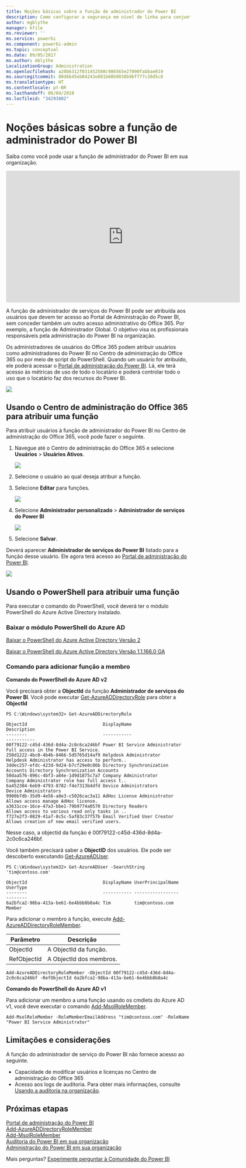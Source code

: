 ```yaml
---
title: Noções básicas sobre a função de administrador do Power BI
description: Como configurar a segurança em nível de linha para conjuntos de dados importados e DirectQuery para o serviço do Power BI.
author: mgblythe
manager: kfile
ms.reviewer: ''
ms.service: powerbi
ms.component: powerbi-admin
ms.topic: conceptual
ms.date: 09/05/2017
ms.author: mblythe
LocalizationGroup: Administration
ms.openlocfilehash: a20b6312f031452508c986565e27090fabbae019
ms.sourcegitcommit: 80d6b45eb84243e801b60b9038b9bff77c30d5c8
ms.translationtype: HT
ms.contentlocale: pt-BR
ms.lasthandoff: 06/04/2018
ms.locfileid: "34293802"
---
```

# <a name="understanding-the-power-bi-admin-role"></a>Noções básicas sobre a função de administrador do Power BI
Saiba como você pode usar a função de administrador do Power BI em sua organização.

<iframe width="640" height="360" src="https://www.youtube.com/embed/PQRbdJgEm3k?showinfo=0" frameborder="0" allowfullscreen></iframe>

A função de administrador de serviços do Power BI pode ser atribuída aos usuários que devem ter acesso ao Portal de Administração do Power BI, sem conceder também um outro acesso administrativo do Office 365. Por exemplo, a função de Administrador Global. O objetivo visa os profissionais responsáveis pela administração do Power BI na organização.

Os administradores de usuários do Office 365 podem atribuir usuários como administradores do Power BI no Centro de administração do Office 365 ou por meio de script do PowerShell. Quando um usuário for atribuído, ele poderá acessar o [Portal de administração do Power BI](service-admin-portal.md). Lá, ele terá acesso às métricas de uso de todo o locatário e poderá controlar todo o uso que o locatário faz dos recursos do Power BI.

![](media/service-admin-role/powerbi-admin-portal.png)

## <a name="using-the-office-365-admin-center-to-assign-a-role"></a>Usando o Centro de administração do Office 365 para atribuir uma função
Para atribuir usuários à função de administrador do Power BI no Centro de administração do Office 365, você pode fazer o seguinte.

1. Navegue até o Centro de administração do Office 365 e selecione **Usuários** > **Usuários Ativos**.
   
    ![](media/service-admin-role/powerbi-admin-users.png)
2. Selecione o usuário ao qual deseja atribuir a função.
3. Selecione **Editar** para funções.
   
    ![](media/service-admin-role/powerbi-admin-edit-roles.png)
4. Selecione **Administrador personalizado** > **Administrador de serviços do Power BI**
   
    ![](media/service-admin-role/powerbi-admin-role.png)
5. Selecione **Salvar**.

Deverá aparecer **Administrador de serviços do Power BI** listado para a função desse usuário. Ele agora terá acesso ao [Portal de administração do Power BI](service-admin-portal.md).

![](media/service-admin-role/powerbi-admin-role-set.png)

## <a name="using-powershell-to-assign-a-role"></a>Usando o PowerShell para atribuir uma função
Para executar o comando do PowerShell, você deverá ter o módulo PowerShell do Azure Active Directory instalado.

### <a name="download-azure-ad-powershell-module"></a>Baixar o módulo PowerShell do Azure AD
[Baixar o PowerShell do Azure Active Directory Versão 2](https://github.com/Azure/azure-docs-powershell-azuread/blob/master/Azure%20AD%20Cmdlets/AzureAD/index.md)

[Baixar o PowerShell do Azure Active Directory Versão 1.1.166.0 GA](http://connect.microsoft.com/site1164/Downloads/DownloadDetails.aspx?DownloadID=59185)

### <a name="command-to-add-role-to-member"></a>Comando para adicionar função a membro
**Comando do PowerShell do Azure AD v2**

Você precisará obter a **ObjectId** da função **Administrador de serviços do Power BI**. Você pode executar [Get-AzureADDirectoryRole](https://docs.microsoft.com/powershell/azuread/v2/get-azureaddirectoryrole) para obter a **ObjectId**

```
PS C:\Windows\system32> Get-AzureADDirectoryRole

ObjectId                             DisplayName                        Description
--------                             -----------                        -----------
00f79122-c45d-436d-8d4a-2c0c6ca246bf Power BI Service Administrator     Full access in the Power BI Service.
250d1222-4bc0-4b4b-8466-5d5765d14af9 Helpdesk Administrator             Helpdesk Administrator has access to perform..
3ddec257-efdc-423d-9d24-b7cf29e0c86b Directory Synchronization Accounts Directory Synchronization Accounts
50daa576-896c-4bf3-a84e-1d9d1875c7a7 Company Administrator              Company Administrator role has full access t..
6a452384-6eb9-4793-8782-f4e7313b4dfd Device Administrators              Device Administrators
9900b7db-35d9-4e56-a8e3-c5026cac3a11 AdHoc License Administrator        Allows access manage AdHoc license.
a3631cce-16ce-47a3-bbe1-79b9774a0570 Directory Readers                  Allows access to various read only tasks in ..
f727e2f3-0829-41a7-8c5c-5af83c37f57b Email Verified User Creator        Allows creation of new email verified users.
```

Nesse caso, a objectid da função é 00f79122-c45d-436d-8d4a-2c0c6ca246bf.

Você também precisará saber a **ObjectID** dos usuários. Ele pode ser descoberto executando [Get-AzureADUser](https://docs.microsoft.com/powershell/azuread/v2/get-azureaduser).

```
PS C:\Windows\system32> Get-AzureADUser -SearchString 'tim@contoso.com'

ObjectId                             DisplayName UserPrincipalName      UserType
--------                             ----------- -----------------      --------
6a2bfca2-98ba-413a-be61-6e4bbb8b8a4c Tim         tim@contoso.com        Member
```

Para adicionar o membro à função, execute [Add-AzureADDirectoryRoleMember](https://docs.microsoft.com/powershell/azuread/v2/add-azureaddirectoryrolemember).

| Parâmetro | Descrição |
| --- | --- |
| ObjectId |A ObjectId da função. |
| RefObjectId |A ObjectId dos membros. |

```
Add-AzureADDirectoryRoleMember -ObjectId 00f79122-c45d-436d-8d4a-2c0c6ca246bf -RefObjectId 6a2bfca2-98ba-413a-be61-6e4bbb8b8a4c
```

**Comando do PowerShell do Azure AD v1**

Para adicionar um membro a uma função usando os cmdlets do Azure AD v1, você deve executar o comando [Add-MsolRoleMember](https://docs.microsoft.com/powershell/msonline/v1/add-msolrolemember).

```
Add-MsolRoleMember -RoleMemberEmailAddress "tim@contoso.com" -RoleName "Power BI Service Administrator"
```

## <a name="limitations-and-considerations"></a>Limitações e considerações
A função do administrador de serviço do Power BI não fornece acesso ao seguinte.

* Capacidade de modificar usuários e licenças no Centro de administração do Office 365
* Acesso aos logs de auditoria. Para obter mais informações, consulte [Usando a auditoria na organização](service-admin-auditing.md).

## <a name="next-steps"></a>Próximas etapas
[Portal de administração do Power BI](service-admin-portal.md)  
[Add-AzureADDirectoryRoleMember](https://docs.microsoft.com/powershell/azuread/v2/add-azureaddirectoryrolemember)  
[Add-MsolRoleMember](https://docs.microsoft.com/powershell/msonline/v1/add-msolrolemember)  
[Auditoria do Power BI em sua organização](service-admin-auditing.md)  
[Administração do Power BI em sua organização](service-admin-administering-power-bi-in-your-organization.md)  

Mais perguntas? [Experimente perguntar à Comunidade do Power BI](http://community.powerbi.com/)


